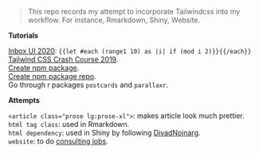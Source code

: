
> This repo records my attempt to incorporate Tailwindcss into my
> workflow. For instance, Rmarkdown, Shiny, Website.

**Tutorials**

[Inbox UI 2020](https://www.youtube.com/watch?v=cg1qbkG0KRI): `{{let
#each (range1 10) as |i| if (mod i 2)}}{{/each}}`  
[Tailwind CSS Crash
Course 2019](https://www.youtube.com/watch?v=UBOj6rqRUME).  
[Create npm package](https://www.youtube.com/watch?v=4zzbNac6f6Q).  
[Create npm package
repo](https://github.com/designcourse/shadowizard).  
Go through r packages `postcards` and `parallaxr`.

**Attempts**

`<article class="prose lg:prose-xl">`: makes article look much
prettier.  
`html tag class`: used in Rmarkdown.  
`html dependency`: used in Shiny by following
[DivadNojnarg](https://github.com/DivadNojnarg/CaPO4Sim).  
`website`: to do [consulting jobs]().
